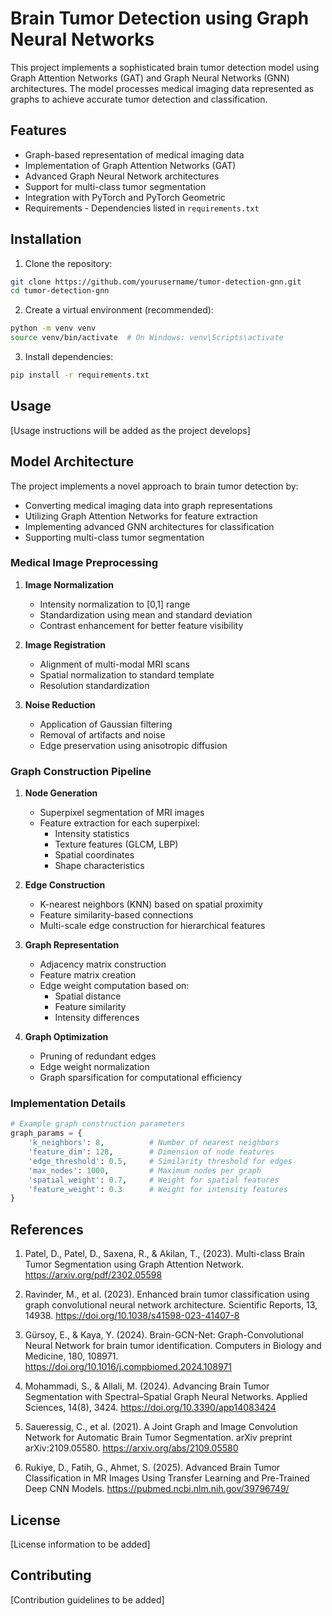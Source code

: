 # Brain Tumor Detection using Graph Neural Networks

This project implements a sophisticated brain tumor detection model using Graph Attention Networks (GAT) and Graph Neural Networks (GNN) architectures. The model processes medical imaging data represented as graphs to achieve accurate tumor detection and classification.

## Features

- Graph-based representation of medical imaging data
- Implementation of Graph Attention Networks (GAT)
- Advanced Graph Neural Network architectures
- Support for multi-class tumor segmentation
- Integration with PyTorch and PyTorch Geometric
- Requirements - Dependencies listed in `requirements.txt`

## Installation

1. Clone the repository:
```bash
git clone https://github.com/yourusername/tumor-detection-gnn.git
cd tumor-detection-gnn
```

2. Create a virtual environment (recommended):
```bash
python -m venv venv
source venv/bin/activate  # On Windows: venv\Scripts\activate
```

3. Install dependencies:
```bash
pip install -r requirements.txt
```

## Usage

[Usage instructions will be added as the project develops]

## Model Architecture

The project implements a novel approach to brain tumor detection by:
- Converting medical imaging data into graph representations
- Utilizing Graph Attention Networks for feature extraction
- Implementing advanced GNN architectures for classification
- Supporting multi-class tumor segmentation

### Medical Image Preprocessing
1. **Image Normalization**
   - Intensity normalization to [0,1] range
   - Standardization using mean and standard deviation
   - Contrast enhancement for better feature visibility

2. **Image Registration**
   - Alignment of multi-modal MRI scans
   - Spatial normalization to standard template
   - Resolution standardization

3. **Noise Reduction**
   - Application of Gaussian filtering
   - Removal of artifacts and noise
   - Edge preservation using anisotropic diffusion

### Graph Construction Pipeline
1. **Node Generation**
   - Superpixel segmentation of MRI images
   - Feature extraction for each superpixel:
     - Intensity statistics
     - Texture features (GLCM, LBP)
     - Spatial coordinates
     - Shape characteristics

2. **Edge Construction**
   - K-nearest neighbors (KNN) based on spatial proximity
   - Feature similarity-based connections
   - Multi-scale edge construction for hierarchical features

3. **Graph Representation**
   - Adjacency matrix construction
   - Feature matrix creation
   - Edge weight computation based on:
     - Spatial distance
     - Feature similarity
     - Intensity differences

4. **Graph Optimization**
   - Pruning of redundant edges
   - Edge weight normalization
   - Graph sparsification for computational efficiency

### Implementation Details
```python
# Example graph construction parameters
graph_params = {
    'k_neighbors': 8,          # Number of nearest neighbors
    'feature_dim': 128,        # Dimension of node features
    'edge_threshold': 0.5,     # Similarity threshold for edges
    'max_nodes': 1000,         # Maximum nodes per graph
    'spatial_weight': 0.7,     # Weight for spatial features
    'feature_weight': 0.3      # Weight for intensity features
}
```

## References

1. Patel, D., Patel, D., Saxena, R., & Akilan, T., (2023). Multi-class Brain Tumor Segmentation using Graph Attention Network. https://arxiv.org/pdf/2302.05598

2. Ravinder, M., et al. (2023). Enhanced brain tumor classification using graph convolutional neural network architecture. Scientific Reports, 13, 14938. https://doi.org/10.1038/s41598-023-41407-8 

3. Gürsoy, E., & Kaya, Y. (2024). Brain-GCN-Net: Graph-Convolutional Neural Network for brain tumor identification. Computers in Biology and Medicine, 180, 108971. https://doi.org/10.1016/j.compbiomed.2024.108971 

4. Mohammadi, S., & Allali, M. (2024). Advancing Brain Tumor Segmentation with Spectral–Spatial Graph Neural Networks. Applied Sciences, 14(8), 3424. https://doi.org/10.3390/app14083424 

5. Saueressig, C., et al. (2021). A Joint Graph and Image Convolution Network for Automatic Brain Tumor Segmentation. arXiv preprint arXiv:2109.05580. https://arxiv.org/abs/2109.05580

6. Rukiye, D., Fatih, G., Ahmet, S. (2025). Advanced Brain Tumor Classification in MR Images Using Transfer Learning and Pre-Trained Deep CNN Models. https://pubmed.ncbi.nlm.nih.gov/39796749/

## License

[License information to be added]

## Contributing

[Contribution guidelines to be added]
